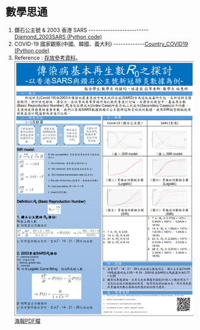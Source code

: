 # 數學思通
1. 鑽石公主號 & 2003 香港 SARS -------------------------[Diamond_2003SARS (Python code)](https://github.com/Mephisto-000/SCU_Math_project/blob/master/Diamond_2003SARS/Analysis_ship_HK.py)
2. COVID-19 國家觀察(中國、韓國、義大利) -------------[Country_COVID19 (Python code)](https://github.com/Mephisto-000/SCU_Math_project/blob/master/Country_COVID19/Analysis_Country.py)
3. Reference : [存放參考資料](https://github.com/Mephisto-000/SCU_Math_project/tree/master/Reference)。
![image](https://github.com/Mephisto-000/SCU_Math_project/blob/master/poster/poster.PNG)  
[海報PDF檔](https://github.com/Mephisto-000/SCU_Math_project/blob/master/poster/%E5%82%B3%E6%9F%93%E7%97%85%E5%9F%BA%E6%9C%AC%E5%86%8D%E7%94%9F%E6%95%B8R0%E4%B9%8B%E6%8E%A2%E8%A8%8E%20.pdf)
